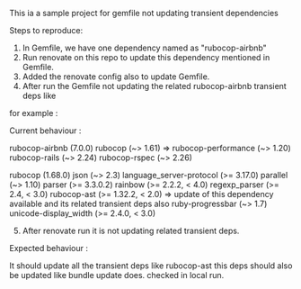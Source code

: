 This ia a sample project for gemfile not updating transient dependencies 

Steps to reproduce:
1) In Gemfile, we have one dependency named as "rubocop-airbnb"
2) Run renovate on this repo to update this dependency mentioned in Gemfile.
3) Added the renovate config also to update Gemfile.
4) After run the Gemfile not updating the related rubocop-airbnb transient deps like 

for example :

Current behaviour :

rubocop-airbnb (7.0.0)
      rubocop (~> 1.61) => 
      rubocop-performance (~> 1.20)
      rubocop-rails (~> 2.24)
      rubocop-rspec (~> 2.26)

rubocop (1.68.0)
      json (~> 2.3)
      language_server-protocol (>= 3.17.0)
      parallel (~> 1.10)
      parser (>= 3.3.0.2)
      rainbow (>= 2.2.2, < 4.0)
      regexp_parser (>= 2.4, < 3.0)
      rubocop-ast (>= 1.32.2, < 2.0) => update of this dependency available and its related transient deps also
      ruby-progressbar (~> 1.7)
      unicode-display_width (>= 2.4.0, < 3.0)

5) After renovate run it is not updating related transient deps.      


Expected behaviour :

It should update all the transient deps  like rubocop-ast this deps should also be updated like bundle update does. checked in local run.